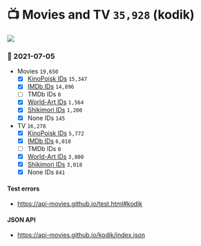 # :tv: Movies and TV `35,928` (kodik)

<a href="https://API-Movies.github.io"><img src="https://API-Movies.github.io/banner.png?cache"></a>

### :date: 2021-07-05
- Movies `19,650`
  - [x] <a href="https://API-Movies.github.io/kodik/movie_kinopoisk_ids.json">KinoPoisk IDs</a> `15,347`
  - [x] <a href="https://API-Movies.github.io/kodik/movie_imdb_ids.json">IMDb IDs</a> `14,896`
  - [ ] TMDb IDs `0`
  - [x] <a href="https://API-Movies.github.io/kodik/movie_world_art_ids.json">World-Art IDs</a> `1,564`
  - [x] <a href="https://API-Movies.github.io/kodik/movie_shikimori_ids.json">Shikimori IDs</a> `1,200`
  - [x] None IDs `145`
- TV `16,278`
  - [x] <a href="https://API-Movies.github.io/kodik/tv_kinopoisk_ids.json">KinoPoisk IDs</a> `5,772`
  - [x] <a href="https://API-Movies.github.io/kodik/tv_imdb_ids.json">IMDb IDs</a> `6,018`
  - [ ] TMDb IDs `0`
  - [x] <a href="https://API-Movies.github.io/kodik/tv_world_art_ids.json">World-Art IDs</a> `3,800`
  - [x] <a href="https://API-Movies.github.io/kodik/tv_shikimori_ids.json">Shikimori IDs</a> `3,018`
  - [x] None IDs `841`
#### Test errors
- <a href='https://api-movies.github.io/test.html#kodik'>https://api-movies.github.io/test.html#kodik</a>
#### JSON API
- <a href='https://api-movies.github.io/kodik/index.json'>https://api-movies.github.io/kodik/index.json</a>
